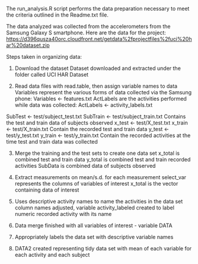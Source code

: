 The run_analysis.R script performs the data preparation necessary to meet the criteria
outlined in the Readme.txt file.

The data analyzed was collected from the accelerometers from the Samsung Galaxy S smartphone. 
Here are the data for the project:
https://d396qusza40orc.cloudfront.net/getdata%2fprojectfiles%2fuci%20har%20dataset.zip

Steps taken in organizing data:
1. Download the dataset
Dataset downloaded and extracted under the folder called UCI HAR Dataset

2. Read data files with read.table, then assign variable names to data
  Variables represent the various forms of data collected via the Samsung phone:
Variables <- features.txt
  ActLabels are the activities performed while data was collected:
ActLabels <- activity_labels.txt

SubTest <- test/subject_test.txt 
SubTrain <- test/subject_train.txt
   Contains the test and train data of subjects observed
x_test <- test/X_test.txt 
x_train <- test/X_train.txt 
   Contain the recorded test and train data
y_test <- test/y_test.txt 
y_train <- test/y_train.txt 
   Contain the recorded activities at the time test and train data was collected

3. Merge the training and the test sets to create one data set
x_total is combined test and train data
y_total is combined test and train recorded activities
SubData is combined data of subjects observed

4. Extract measurements on mean/s.d. for each measurement
select_var represents the columns of variables of interest
x_total is the vector containing data of interest

5. Uses descriptive activity names to name the activities in the data set
column names adjusted, variable activity_labeled created to label numeric recorded activity with its name

6. Data merge finished with all variables of interest - variable DATA

7. Appropriately labels the data set with descriptive variable names

8. DATA2 created representing tidy data set with mean of each variable for each activity and each subject
